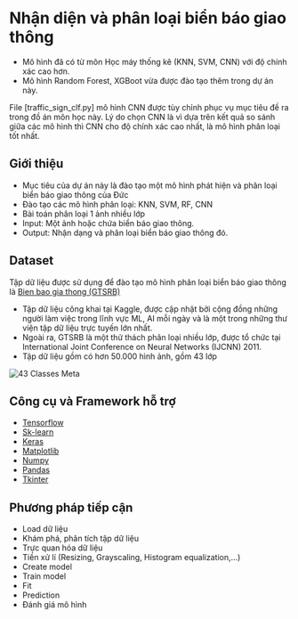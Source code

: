 # Nhận diện và phân loại biển báo giao thông 

- Mô hình đã có từ môn Học máy thống kê  (KNN, SVM, CNN) với độ chính xác cao hơn.
- Mô hình Random Forest, XGBoot vừa được đào tạo thêm trong dự án này.
    
File [traffic_sign_clf.py] mô hình CNN được tùy chỉnh phục vụ mục tiêu đề ra trong đồ án môn học này. Lý do chọn CNN là vì dựa trên kết quả so sánh giữa các mô hình thì CNN cho độ chính xác cao nhất, là mô hình phân loại tốt nhất.

## Giới thiệu
- Mục tiêu của dự án này là đào tạo một mô hình phát hiện và phân loại biển báo giao thông của Đức
- Đào tạo các mô hình phân loại: KNN, SVM, RF, CNN
- Bài toán phân loại 1 ảnh nhiều lớp
- Input: Một ảnh hoặc chứa biển báo giao thông.
- Output: Nhận dạng và phân loại biển báo giao thông đó.

## Dataset 
Tập dữ liệu được sử dụng để đào tạo mô hình phân loại biển báo giao thông là [Bien bao gia thong (GTSRB)](https://www.kaggle.com/datasets/meowmeowmeowmeowmeow/gtsrb-german-traffic-sign) 
  - Tập dữ liệu công khai tại Kaggle, được cập nhật bởi cộng đồng những người làm việc trong lĩnh vực ML, AI mỗi ngày và là một trong những thư viện tập dữ liệu trực tuyến lớn nhất.
  - Ngoài ra, GTSRB là một thử thách phân loại nhiều lớp, được tổ chức tại International Joint Conference on Neural Networks (IJCNN) 2011.
  - Tập dữ liệu gồm có hơn 50.000 hình ảnh, gồm 43 lớp 

![43 Classes Meta](https://user-images.githubusercontent.com/85627308/167721365-159d000f-5664-46b3-a048-019d69366696.png)

## Công cụ và Framework hỗ trợ
- [Tensorflow](https://www.tensorflow.org/)
- [Sk-learn](https://scikit-learn.org/)
- [Keras](https://keras.io/)
- [Matplotlib](https://matplotlib.org/)
- [Numpy](https://numpy.org/)
- [Pandas](https://pandas.pydata.org/)
- [Tkinter](https://docs.python.org/3/library/tkinter.html)

## Phương pháp tiếp cận
- Load dữ liệu
- Khám phá, phân tích tập dữ liệu
- Trực quan hóa dữ liệu
- Tiền xử lí (Resizing, Grayscaling, Histogram equalization,...)
- Create model
- Train model
- Fit
- Prediction
- Đánh giá mô hình
